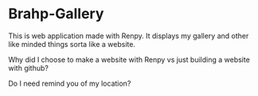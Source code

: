 # Brahp-Gallery

This is web application made with Renpy. It displays my gallery and other like minded things sorta like a website. 

Why did I choose to make a website with Renpy vs just building a website with github?

Do I need remind you of my location?

